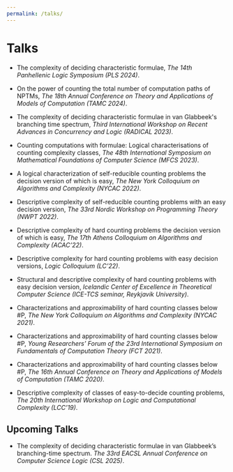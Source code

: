 ```yaml
---
permalink: /talks/
---
```


# Talks

- The complexity of deciding characteristic formulae, _The 14th Panhellenic Logic Symposium (PLS 2024)_.

- On the power of counting the total number of computation paths of NPTMs, _The 18th Annual Conference on Theory and Applications of Models of Computation (TAMC 2024)_.

- The complexity of deciding characteristic formulae in van Glabbeek's branching time spectrum, _Third International Workshop on Recent Advances in Concurrency and Logic (RADICAL 2023)_.

- Counting computations with formulae: Logical characterisations of counting complexity classes, _The 48th International
Symposium on Mathematical Foundations of Computer Science (MFCS 2023)_.

- A logical characterization of self-reducible counting problems the decision version of which is easy, _The New York Colloquium on Algorithms and Complexity (NYCAC 2022)_.

- Descriptive complexity of self-reducible counting problems with an easy decision version, _The 33rd Nordic Workshop on Programming Theory (NWPT 2022)_.
 
- Descriptive complexity of hard counting problems the decision version of which is easy, _The 17th Athens Colloquium on Algorithms and Complexity (ACAC’22)_.
 
- Descriptive complexity for hard counting problems with easy decision versions, _Logic Colloquium (LC’22)_.

- Structural and descriptive complexity of hard counting problems with easy decision version, _Icelandic Center of Excellence in Theoretical Computer Science (ICE-TCS seminar, Reykjavik University)_.
 
- Characterizations and approximability of hard counting classes below #P, _The New York Colloquium on Algorithms and Complexity (NYCAC 2021)_.
 
- Characterizations and approximability of hard counting classes below #P, _Young Researchers’ Forum of the 23rd International Symposium on Fundamentals of Computation Theory (FCT 2021)_.

- Characterizations and approximability of hard counting classes below #P, _The 16th Annual Conference on Theory and Applications of Models of Computation (TAMC 2020)_.

- Descriptive complexity of classes of easy-to-decide counting problems, _The 20th International Workshop on Logic and Computational Complexity (LCC’19)_.

## Upcoming Talks

- The complexity of deciding characteristic formulae in van Glabbeek’s branching-time spectrum. _The 33rd EACSL Annual Conference on Computer Science Logic (CSL 2025)_.


